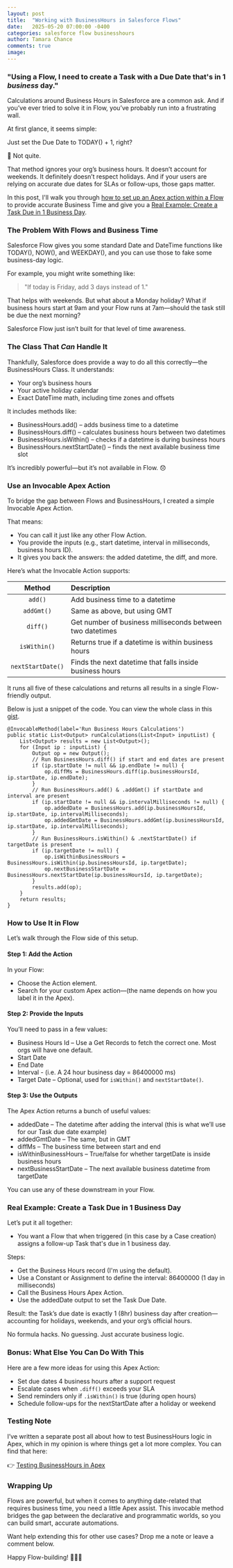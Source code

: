 ```yaml
---
layout: post
title:  "Working with BusinessHours in Salesforce Flows"
date:   2025-05-20 07:00:00 -0400
categories: salesforce flow businesshours
author: Tamara Chance
comments: true
image: 
---
```

### **"Using a Flow, I need to create a Task with a Due Date that's in 1 _business_ day."**

Calculations around Business Hours in Salesforce are a common ask. And if you’ve ever tried to solve it in Flow, you’ve probably run into a frustrating wall.

At first glance, it seems simple:

Just set the Due Date to TODAY() + 1, right?

🚫 Not quite.

That method ignores your org’s business hours. It doesn’t account for weekends. It definitely doesn’t respect holidays. And if your users are relying on accurate due dates for SLAs or follow-ups, those gaps matter.

In this post, I'll walk you through [how to set up an Apex action within a Flow](#use-an-invocable-apex-action) to provide accurate Business Time and give you a [Real Example: Create a Task Due in 1 Business Day](#real-example-create-a-task-due-in-1-business-day).
### The Problem With Flows and Business Time
Salesforce Flow gives you some standard Date and DateTime functions like TODAY(), NOW(), and WEEKDAY(), and you can use those to fake some business-day logic.

For example, you might write something like:
> "If today is Friday, add 3 days instead of 1."

That helps with weekends. But what about a Monday holiday? What if business hours start at 9am and your Flow runs at 7am—should the task still be due the next morning?

Salesforce Flow just isn’t built for that level of time awareness.
### The Class That _Can_ Handle It
Thankfully, Salesforce does provide a way to do all this correctly—the BusinessHours Class. It understands:

- Your org’s business hours
- Your active holiday calendar
- Exact DateTime math, including time zones and offsets

It includes methods like:

- BusinessHours.add() – adds business time to a datetime
- BusinessHours.diff() – calculates business hours between two datetimes
- BusinessHours.isWithin() – checks if a datetime is during business hours
- BusinessHours.nextStartDate() – finds the next available business time slot

It’s incredibly powerful—but it’s not available in Flow. 😞
### Use an Invocable Apex Action
To bridge the gap between Flows and BusinessHours, I created a simple Invocable Apex Action.

That means:

- You can call it just like any other Flow Action.
- You provide the inputs (e.g., start datetime, interval in milliseconds, business hours ID).
- It gives you back the answers: the added datetime, the diff, and more.

Here’s what the Invocable Action supports:

| **Method** | **Description** |
| :---------------: | :-------------------------------------- |
| `add()` | Add business time to a datetime |
| `addGmt()` | Same as above, but using GMT |
| `diff()` | Get number of business milliseconds between two datetimes |
| `isWithin()` | Returns true if a datetime is within business hours |
| `nextStartDate()` | Finds the next datetime that falls inside business hours |

It runs all five of these calculations and returns all results in a single Flow-friendly output.

Below is just a snippet of the code. You can view the whole class in this [gist](https://gist.github.com/tamarachance/d81f1272ac1ba185e80c81108c90a783).

```apex
@InvocableMethod(label='Run Business Hours Calculations')
public static List<Output> runCalculations(List<Input> inputList) {
    List<Output> results = new List<Output>();
    for (Input ip : inputList) {
        Output op = new Output();
        // Run BusinessHours.diff() if start and end dates are present
        if (ip.startDate != null && ip.endDate != null) {
            op.diffMs = BusinessHours.diff(ip.businessHoursId, ip.startDate, ip.endDate);
        }
        // Run BusinessHours.add() & .addGmt() if startDate and interval are present
        if (ip.startDate != null && ip.intervalMilliseconds != null) {
            op.addedDate = BusinessHours.add(ip.businessHoursId, ip.startDate, ip.intervalMilliseconds);
            op.addedGmtDate = BusinessHours.addGmt(ip.businessHoursId, ip.startDate, ip.intervalMilliseconds);
        }
        // Run BusinessHours.isWithin() & .nextStartDate() if targetDate is present
        if (ip.targetDate != null) {
            op.isWithinBusinessHours = BusinessHours.isWithin(ip.businessHoursId, ip.targetDate);
            op.nextBusinessStartDate = BusinessHours.nextStartDate(ip.businessHoursId, ip.targetDate);
        }
        results.add(op);
    }
    return results;
}
```

### How to Use It in Flow
Let’s walk through the Flow side of this setup.

#### Step 1: Add the Action
In your Flow:

- Choose the Action element.
- Search for your custom Apex action—(the name depends on how you label it in the Apex).

#### Step 2: Provide the Inputs
You’ll need to pass in a few values:

- Business Hours Id – Use a Get Records to fetch the correct one. Most orgs will have one default.
- Start Date
- End Date
- Interval - (i.e. A 24 hour business day = 86400000 ms)
- Target Date – Optional, used for `isWithin()` and `nextStartDate()`.

<!-- <insert image here> -->

#### Step 3: Use the Outputs
The Apex Action returns a bunch of useful values:

- addedDate – The datetime after adding the interval (this is what we’ll use for our Task due date example)
- addedGmtDate – The same, but in GMT
- diffMs – The business time between start and end
- isWithinBusinessHours – True/false for whether targetDate is inside business hours
- nextBusinessStartDate – The next available business datetime from targetDate

You can use any of these downstream in your Flow.

<!-- <insert image here> -->

### Real Example: Create a Task Due in 1 Business Day
Let’s put it all together:

- You want a Flow that when triggered (in this case by a Case creation) assigns a follow-up Task that's due in 1 business day.

Steps:

- Get the Business Hours record (I'm using the default).
- Use a Constant or Assignment to define the interval:
86400000 (1 day in milliseconds)
- Call the Business Hours Apex Action.
- Use the addedDate output to set the Task Due Date.

<!-- <insert image here> -->

Result: the Task’s due date is exactly 1 (8hr) business day after creation—accounting for holidays, weekends, and your org’s official hours.

No formula hacks. No guessing. Just accurate business logic.

### Bonus: What Else You Can Do With This
Here are a few more ideas for using this Apex Action:

- Set due dates 4 business hours after a support request
- Escalate cases when `.diff()` exceeds your SLA
- Send reminders only if `.isWithin()` is true (during open hours)
- Schedule follow-ups for the nextStartDate after a holiday or weekend

### Testing Note
I’ve written a separate post all about how to test BusinessHours logic in Apex, which in my opinion is where things get a lot more complex. You can find that here:

👉 [Testing BusinessHours in Apex](./2025-05-14-apex-test-businesshours.html)

### Wrapping Up
Flows are powerful, but when it comes to anything date-related that requires business time, you need a little Apex assist. This invocable method bridges the gap between the declarative and programmatic worlds, so you can build smart, accurate automations.

Want help extending this for other use cases? Drop me a note or leave a comment below. 

Happy Flow-building! 👩‍💻✨